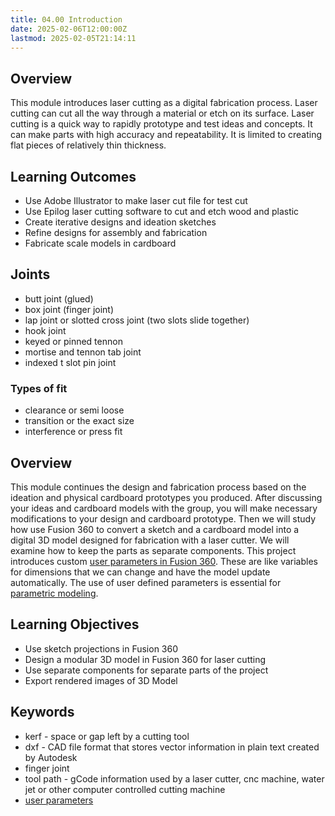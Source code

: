 ```yaml
---
title: 04.00 Introduction
date: 2025-02-06T12:00:00Z
lastmod: 2025-02-05T21:14:11
---
```


## Overview

This module introduces laser cutting as a digital fabrication process. Laser cutting can cut all the way through a material or etch on its surface. Laser cutting is a quick way to rapidly prototype and test ideas and concepts. It can make parts with high accuracy and repeatability. It is limited to creating flat pieces of relatively thin thickness.

## Learning Outcomes

- Use Adobe Illustrator to make laser cut file for test cut
- Use Epilog laser cutting software to cut and etch wood and plastic
- Create iterative designs and ideation sketches
- Refine designs for assembly and fabrication
- Fabricate scale models in cardboard

## Joints

- butt joint (glued)
- box joint (finger joint)
- lap joint or slotted cross joint (two slots slide together)
- hook joint
- keyed or pinned tennon
- mortise and tennon tab joint
- indexed t slot pin joint

### Types of fit

- clearance or semi loose
- transition or the exact size
- interference or press fit

## Overview

This module continues the design and fabrication process based on the ideation and physical cardboard prototypes you produced. After discussing your ideas and cardboard models with the group, you will make necessary modifications to your design and cardboard prototype. Then we will study how use Fusion 360 to convert a sketch and a cardboard model into a digital 3D model designed for fabrication with a laser cutter. We will examine how to keep the parts as separate components. This project introduces custom [user parameters in Fusion 360](https://youtu.be/H6W-Og4YyZ8). These are like variables for dimensions that we can change and have the model update automatically. The use of user defined parameters is essential for [parametric modeling](../../../../3d-modeling/parametric-modeling.md).

## Learning Objectives

- Use sketch projections in Fusion 360
- Design a modular 3D model in Fusion 360 for laser cutting
- Use separate components for separate parts of the project
- Export rendered images of 3D Model

## Keywords

- kerf - space or gap left by a cutting tool
- dxf - CAD file format that stores vector information in plain text created by Autodesk
- finger joint
- tool path - gCode information used by a laser cutter, cnc machine, water jet or other computer controlled cutting machine
- [user parameters](../../../../3d-modeling/fusion-360/basic-user-parameters-fusion-360.md)
